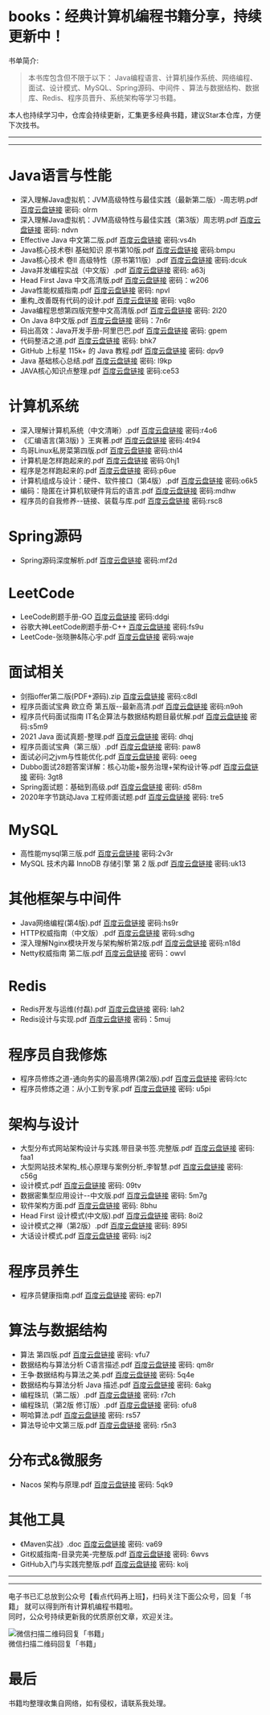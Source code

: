 
# books：经典计算机编程书籍分享，持续更新中！

书单简介:

> 本书库包含但不限于以下： Java编程语言、计算机操作系统、网络编程、面试、设计模式、MySQL、Spring源码、中间件 、算法与数据结构、数据库、Redis、程序员晋升、系统架构等学习书籍。

本人也持续学习中，仓库会持续更新，汇集更多经典书籍，建议Star本仓库，方便下次找书。

---
---

# Java语言与性能
- 深入理解Java虚拟机：JVM高级特性与最佳实践（最新第二版）-周志明.pdf [百度云盘链接](https://pan.baidu.com/s/1bKG7VUpEm9VvfdtenTuKhA) 密码: olrm
- 深入理解Java虚拟机：JVM高级特性与最佳实践（第3版）周志明.pdf [百度云盘链接](https://pan.baidu.com/s/1sTnh6U0UYRcLh01klngJHA) 密码: ndvn
- Effective Java 中文第二版.pdf [百度云盘链接](https://pan.baidu.com/s/10AbCQijrNDvPNfIeRhxEKA) 密码:vs4h
- Java核心技术卷I 基础知识 原书第10版.pdf [百度云盘链接](https://pan.baidu.com/s/17DNM1NMPGdPiCkxELaau_Q) 密码:bmpu
- Java核心技术 卷II 高级特性（原书第11版）.pdf [百度云盘链接](https://pan.baidu.com/s/1JariIpiWaWJvfQaHC_ZQKw) 密码:dcuk
- Java并发编程实战（中文版）.pdf [百度云盘链接](https://pan.baidu.com/s/1UY1BJGej0lo3_y1kPN_9og) 密码: a63j
- Head First Java 中文高清版.pdf [百度云盘链接](https://pan.baidu.com/s/1omaOktAjaorIrr4NMrZkgw) 密码：w206
- Java性能权威指南.pdf [百度云盘链接](https://pan.baidu.com/s/15lcLjNnXeUIbtzD_InEpBw) 密码: npvl
- 重构_改善既有代码的设计.pdf [百度云盘链接](https://pan.baidu.com/s/1JeL-3--nWziKTiQjk2EVeg) 密码: vq8o
- Java编程思想第四版完整中文高清版.pdf [百度云盘链接](https://pan.baidu.com/s/1FhcegyDOE_zZOauk0E-L2A) 密码: 2l20
- On Java 8中文版.pdf [百度云盘链接](https://pan.baidu.com/s/1MJmt40GhJGB0Dba5flxZ2w) 密码：7n6r
- 码出高效：Java开发手册-阿里巴巴.pdf [百度云盘链接](https://pan.baidu.com/s/1smuqKSOVsF5VstPbjGmXZA) 密码: gpem
- 代码整洁之道.pdf [百度云盘链接](https://pan.baidu.com/s/15QHUlBpj8UA6bG3DhXtC4w) 密码: bhk7
- GitHub 上标星 115k+ 的 Java 教程.pdf [百度云盘链接](https://pan.baidu.com/s/1BDhEtB2S2OpSJV3sE1pCtw) 密码: dpv9
- Java 基础核心总结.pdf [百度云盘链接](https://pan.baidu.com/s/1WwhqYcmLE2qPu4B2pUqDUQ) 密码: l9kp
- JAVA核心知识点整理.pdf [百度云盘链接](https://pan.baidu.com/s/1DP2mDGDB74OOBiToAZtapg) 密码:ce53


# 计算机系统
- 深入理解计算机系统（中文清晰）.pdf [百度云盘链接](https://pan.baidu.com/s/1ZTwhL4mNiaJp34AL895ehg) 密码:r4o6
- 《汇编语言(第3版) 》王爽著.pdf [百度云盘链接](https://pan.baidu.com/s/12iXYMj2AMeawmXb60zNOXQ) 密码:4t94
- 鸟哥Linux私房菜第四版.pdf [百度云盘链接](https://pan.baidu.com/s/1OaXc8RCmnYhsTzgy635fjA) 密码:thl4
- 计算机是怎样跑起来的.pdf [百度云盘链接](https://pan.baidu.com/s/1_9L1iB_Xs69Dk9zYt5Xxcg) 密码:0hj1
- 程序是怎样跑起来的.pdf [百度云盘链接](https://pan.baidu.com/s/15ld16gFS9dwla6K3iLQ5HA) 密码:p6ue
- 计算机组成与设计：硬件、软件接口（第4版）.pdf [百度云盘链接](https://pan.baidu.com/s/1ybhL-30EnZOjqUluudEMZg) 密码:o6k5
- 编码：隐匿在计算机软硬件背后的语言.pdf [百度云盘链接](https://pan.baidu.com/s/1YIH5EQofnAjhhecn6ZSK9A) 密码:mdhw
- 程序员的自我修养--链接、装载与库.pdf [百度云盘链接](https://pan.baidu.com/s/12Vz9nAr6uebSyt4crZoyhg) 密码:rsc8


# Spring源码
- Spring源码深度解析.pdf [百度云盘链接](https://pan.baidu.com/s/1QeOsbcM_lEZEtterbCurww) 密码:mf2d


# LeetCode
- LeeCode刷题手册-GO [百度云盘链接](https://pan.baidu.com/s/1aZVAQwsxiHEawnkxB0IH2g) 密码:ddgi
- 谷歌大神LeetCode刷题手册-C++ [百度云盘链接](https://pan.baidu.com/s/15vTMMngdKZTrLLwxfZeHNw) 密码:fs9u
- LeetCode-张晓翀&陈心宇.pdf [百度云盘链接](https://pan.baidu.com/s/1DIJAgFDBi8ed4GBnYOqKxg) 密码:waje


# 面试相关
- 剑指offer第二版(PDF+源码).zip [百度云盘链接](https://pan.baidu.com/s/1z5AwS0xgqFKOSMSzVmKRaw) 密码:c8dl
- 程序员面试宝典 欧立奇 第五版--最新高清.pdf [百度云盘链接](https://pan.baidu.com/s/1asQHlH0V_cj4VFA3adwpoQ) 密码:n9oh
- 程序员代码面试指南 IT名企算法与数据结构题目最优解.pdf [百度云盘链接](https://pan.baidu.com/s/1uGMkKDXndKQrTbUb1-lGaw) 密码:s5m9
- 2021 Java 面试真题-整理.pdf [百度云盘链接](https://pan.baidu.com/s/1Rywt6IYcrSCKsHG4beI11A) 密码: dhqj
- 程序员面试宝典（第三版）.pdf [百度云盘链接](https://pan.baidu.com/s/1JmVoOd_QRuMNXoBw3WmtVQ) 密码: paw8
- 面试必问之jvm与性能优化.pdf [百度云盘链接](https://pan.baidu.com/s/1IUt3_tdIqMh77uGmvXZTMg) 密码: oeeg
- Dubbo面试28题答案详解：核心功能+服务治理+架构设计等.pdf [百度云盘链接](https://pan.baidu.com/s/1PseWfSJEVoCImjIhRXBIXg) 密码: 3gt8
- Spring面试题：基础到高级.pdf [百度云盘链接](https://pan.baidu.com/s/1FYk9TY7BXpv62Y4i2XZTkg) 密码: d58m
- 2020年字节跳动Java 工程师面试题.pdf [百度云盘链接](https://pan.baidu.com/s/13tGvFrkjpW0px3WayCUuug) 密码: tre5


# MySQL
- 高性能mysql第三版.pdf [百度云盘链接](https://pan.baidu.com/s/1FAGsXHxGhEzpYx3vike6WQ) 密码:2v3r
- MySQL 技术内幕 InnoDB 存储引擎 第 2 版.pdf [百度云盘链接](https://pan.baidu.com/s/11LYWpd8EG6ZpADLDfeF2Qg) 密码:uk13


# 其他框架与中间件
- Java网络编程(第4版).pdf [百度云盘链接](https://pan.baidu.com/s/1Pt2asKNVDrqfC_qu4MB9ew) 密码:hs9r
- HTTP权威指南（中文版）.pdf [百度云盘链接](https://pan.baidu.com/s/1Bx2tp0bjXIL0jfu2XX5fdg) 密码:sdhg
- 深入理解Nginx模块开发与架构解析第2版.pdf [百度云盘链接](https://pan.baidu.com/s/10nWZq_69wIiwphVYoD4iYg) 密码:n18d
- Netty权威指南 第二版.pdf [百度云盘链接](https://pan.baidu.com/s/1Da9PhwPz62xqLYJLdgpeYw) 密码：owvl


# Redis
- Redis开发与运维(付磊).pdf [百度云盘链接](https://pan.baidu.com/s/1iZU98J1BSbM8810uVSH7DQ) 密码: lah2
- Redis设计与实现.pdf [百度云盘链接](https://pan.baidu.com/s/1DF_Mni6JJHHPMIePRBXEsg) 密码：5muj

# 程序员自我修炼
- 程序员修炼之道-通向务实的最高境界(第2版).pdf [百度云盘链接](https://pan.baidu.com/s/1QJ3LLs-W8oBlIpH7skXJ9Q) 密码:lctc 
- 程序员修炼之道：从小工到专家.pdf [百度云盘链接](https://pan.baidu.com/s/1JPGgTX6DiNyhkzlZgXlo7w) 密码: u5pi

# 架构与设计
- 大型分布式网站架构设计与实践.带目录书签.完整版.pdf [百度云盘链接](https://pan.baidu.com/s/14A95ijWo3TN01yqK9M8jfQ) 密码: faa1
- 大型网站技术架构_核心原理与案例分析_李智慧.pdf [百度云盘链接](https://pan.baidu.com/s/1eeCUMPVYEXv4X5suySP-Xg) 密码: c56g
- 设计模式.pdf [百度云盘链接](https://pan.baidu.com/s/1N_cHPE897Ozwn0hFefOVKw) 密码: 09tv
- 数据密集型应⽤设计--中文版.pdf [百度云盘链接](https://pan.baidu.com/s/1NC5UMR3wp8KYdN7ZaYYpkw) 密码: 5m7g
- 软件架构方面.pdf [百度云盘链接](https://pan.baidu.com/s/1JzbISPxf2nFmrpOpgHOn6w) 密码: 8bhu
- Head First 设计模式(中文版).pdf [百度云盘链接](https://pan.baidu.com/s/1qMHSI7KtItqpvh6rCHF4Gg) 密码: 8oi2
- 设计模式之禅（第2版）.pdf [百度云盘链接](https://pan.baidu.com/s/1DUDV04pkWtW9eFo1X1DynQ) 密码: 895l
- 大话设计模式.pdf [百度云盘链接](https://pan.baidu.com/s/14U9j9WyEeklLQnQvh5-hhQ) 密码: isj2

# 程序员养生
- 程序员健康指南.pdf [百度云盘链接](https://pan.baidu.com/s/1Bdm630hi2n24Rx7SZHVOSA) 密码: ep7l

# 算法与数据结构
- 算法 第四版.pdf [百度云盘链接](https://pan.baidu.com/s/1eoz_bJyUy0ElLHAlcLqCiQ) 密码: vfu7
- 数据结构与算法分析 C语言描述.pdf [百度云盘链接](https://pan.baidu.com/s/1WugTN_Smt0yGmH4fvi21EA) 密码: qm8r
- 王争·数据结构与算法之美.pdf [百度云盘链接](https://pan.baidu.com/s/19qlbL5JU_IAYwYTkg-teYg) 密码: 5q4e
- 数据结构与算法分析 Java 描述.pdf [百度云盘链接](https://pan.baidu.com/s/1vWX8EvM4gwywxKFnZNpUXA) 密码: 6akg
- 编程珠玑（第二版）.pdf [百度云盘链接](https://pan.baidu.com/s/1_wJmvnvEJ3cX0lBqj71Ixg) 密码: r7ch
- 编程珠玑（第2版 修订版）.pdf [百度云盘链接](https://pan.baidu.com/s/1arEUvbUa_l9VmKzaUPSkKA) 密码: ofu8
- 啊哈算法.pdf [百度云盘链接](https://pan.baidu.com/s/1RFkPp3uWFddk5jkobhvFUw) 密码: rs57
- 算法导论中文第三版.pdf [百度云盘链接](https://pan.baidu.com/s/1NE642LisMe7f8SieC4vnUQ) 密码: r5n3

# 分布式&微服务
- Nacos 架构与原理.pdf [百度云盘链接](https://pan.baidu.com/s/1Mp63AJOLqySizQGgddfbkA) 密码: 5qk9

# 其他工具
- 《Maven实战》.doc [百度云盘链接](https://pan.baidu.com/s/1xof8HYwLcJhy-eKxhy2z8w) 密码: va69
- Git权威指南-目录完美-完整版.pdf [百度云盘链接](https://pan.baidu.com/s/101n039Ex7kID4xxi4pDHyQ) 密码: 6wvs
- GitHub入门与实践完整版.pdf [百度云盘链接](https://pan.baidu.com/s/1BYJ2n6DKhD2yh6J--TAR6Q) 密码: kolj

---
---

电子书已汇总放到公众号【看点代码再上班】，扫码关注下面公众号，回复「书籍」 就可以得到所有计算机编程书籍啦。  
同时，公众号持续更新我的优质原创文章，欢迎关注。

![微信扫描二维码回复「书籍」](https://bcn.135editor.com/files/9695546/a7/af2/bige-92149-9470-undefined-6-a7af26d7391bd715ebb1d81d6f854857.png)  
微信扫描二维码回复「书籍」


# 最后
书籍均整理收集自网络，如有侵权，请联系我处理。





